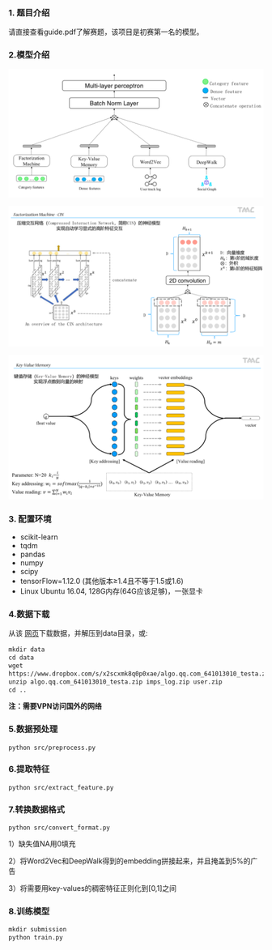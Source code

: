 ### 1. 题目介绍

请直接查看guide.pdf了解赛题，该项目是初赛第一名的模型。

### 2.模型介绍

![avatar](picture/framework.png)

![avatar](picture/CIN.png)

![avatar](picture/key-value.png)

### 3. 配置环境

- scikit-learn
- tqdm
- pandas
- numpy
- scipy
- tensorFlow=1.12.0 (其他版本≥1.4且不等于1.5或1.6)
- Linux Ubuntu 16.04, 128G内存(64G应该足够)，一张显卡 

### 4.数据下载

从该 [网页](https://amritasaha1812.github.io/CSQA/download/)下载数据，并解压到data目录，或:

```shell
mkdir data 
cd data
wget https://www.dropbox.com/s/x2scxmk8q0p0xae/algo.qq.com_641013010_testa.zip
unzip algo.qq.com_641013010_testa.zip imps_log.zip user.zip
cd ..
```

**注：需要VPN访问国外的网络**

### 5.数据预处理

```shell
python src/preprocess.py
```

### 6.提取特征

```shell
python src/extract_feature.py
```

### 7.转换数据格式

```shell
python src/convert_format.py
```

1）缺失值NA用0填充

2）将Word2Vec和DeepWalk得到的embedding拼接起来，并且掩盖到5%的广告

3）将需要用key-values的稠密特征正则化到[0,1]之间

### 8.训练模型

```shell
mkdir submission
python train.py
```

